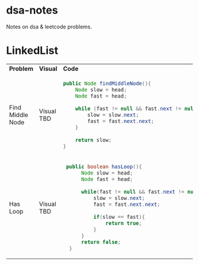 # dsa-notes
Notes on dsa &amp; leetcode problems.

# LinkedList

<table>
<tr>
<td><b>Problem</b></td> <td><b>Visual</b></td><td><b>Code</b></td>
</tr>
  
<tr>
<td> Find Middle Node </td>
<td> Visual TBD </td>
<td>
  
```java
public Node findMiddleNode(){
    Node slow = head;
    Node fast = head;
  
    while (fast != null && fast.next != null){
        slow = slow.next;
        fast = fast.next.next;
    }
    
    return slow;
}
```

</td>
</tr>

<tr>
<td> Has Loop </td>
<td> Visual TBD </td>
<td>
  
```java
 public boolean hasLoop(){
      Node slow = head;
      Node fast = head;
      
      while(fast != null && fast.next != null){
          slow = slow.next;
          fast = fast.next.next;
          
          if(slow == fast){
              return true;
          }
      }
      return false;
  }
```

</td>
</tr>
</table>
